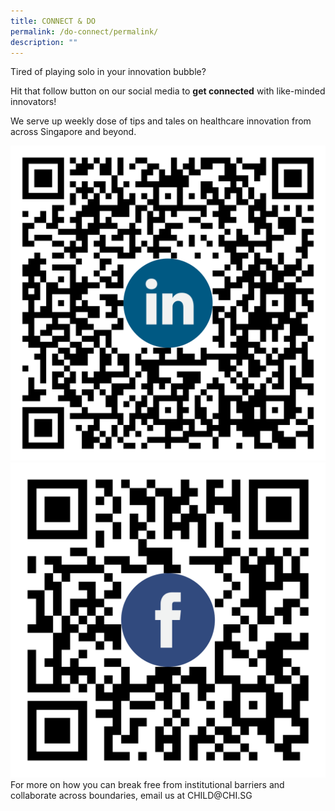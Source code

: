 ```yaml
---
title: CONNECT & DO
permalink: /do-connect/permalink/
description: ""
---
```

Tired of playing solo in your innovation bubble? 

Hit that follow button on our social media to **get connected** with like-minded innovators!

We serve up weekly dose of tips and tales on healthcare innovation from across Singapore and beyond.


<div>
<div class="row">
<div class="col"> 
<img alt="1st" src="/images/linkedin_child%20qr-code.png">
		<div style="text-align:center;" class="header"></div>


</div>
	<div class="col"> 
<img alt="2nd person" src="/images/facebook_child%20qr-code.png">
	<div style="text-align:center;" class="header"><b>
 </b></div>
		
</div>
		
<div>
For more on how you can break free from institutional barriers and collaborate across boundaries, email us at  CHILD@CHI.SG
</div>

</div></div>